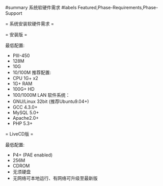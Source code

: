 #summary 系统软硬件需求
#labels Featured,Phase-Requirements,Phase-Support

= 系统安装软硬件需求 =




= 安装版 =

最低配置:
   * PIII-450 
   * 128M  
   * 10G
   * 10/100M 
推荐配置:
   * CPU 1G+ x2 
   * 1G+ RAM
   * 100G+ HD
   * 100/1000M LAN
软件系统：
  * GNU/Linux 32bit (推荐Ubuntu9.04+)
  * GCC 4.3.0+
  * MySQL 5.0+
  * Apache2.0+
  * PHP   5.3+
   

= LiveCD版 =

最低配置:
   * P4+ (PAE enabled)
   * 256M  
   * CDROM
   * 无须硬盘
   * 无网络可本地运行、有网络可升级至最新版
